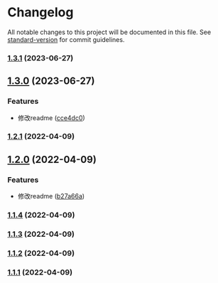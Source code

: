 # Changelog

All notable changes to this project will be documented in this file. See [standard-version](https://github.com/conventional-changelog/standard-version) for commit guidelines.

### [1.3.1](https://github.com/lyxdream/commit-standard-test/compare/v1.3.0...v1.3.1) (2023-06-27)

## [1.3.0](https://github.com/lyxdream/commit-standard-test/compare/v1.2.1...v1.3.0) (2023-06-27)


### Features

* 修改readme ([cce4dc0](https://github.com/lyxdream/commit-standard-test/commit/cce4dc01302d78d7c229072cb21c028b86c5f6bd))

### [1.2.1](https://github.com/lyxdream/commit-standard-test/compare/v1.2.0...v1.2.1) (2022-04-09)

## [1.2.0](https://github.com/lyxdream/commit-standard-test/compare/v1.1.4...v1.2.0) (2022-04-09)


### Features

* 修改readme ([b27a66a](https://github.com/lyxdream/commit-standard-test/commit/b27a66abc37bfcb8b38ba9ae87eb2509cbc05f26))

### [1.1.4](///compare/v1.1.3...v1.1.4) (2022-04-09)

### [1.1.3](///compare/v1.1.2...v1.1.3) (2022-04-09)

### [1.1.2](///compare/v1.1.1...v1.1.2) (2022-04-09)

### [1.1.1](///compare/v1.1.0...v1.1.1) (2022-04-09)

